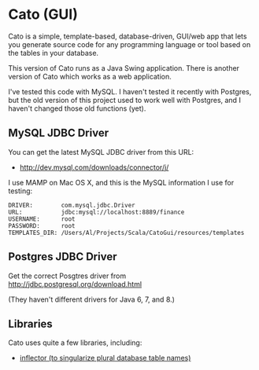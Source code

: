 Cato (GUI)
==========

Cato is a simple, template-based, database-driven, GUI/web app that lets you generate
source code for any programming language or tool based on the tables in your database.

This version of Cato runs as a Java Swing application. There is another version
of Cato which works as a web application.

I've tested this code with MySQL. I haven't tested it recently with Postgres, but
the old version of this project used to work well with Postgres, and I haven't 
changed those old functions (yet).


MySQL JDBC Driver
-----------------

You can get the latest MySQL JDBC driver from this URL:

* http://dev.mysql.com/downloads/connector/j/

I use MAMP on Mac OS X, and this is the MySQL information I use for testing:

    DRIVER:        com.mysql.jdbc.Driver
    URL:           jdbc:mysql://localhost:8889/finance
    USERNAME:      root
    PASSWORD:      root
    TEMPLATES_DIR: /Users/Al/Projects/Scala/CatoGui/resources/templates


Postgres JDBC Driver
--------------------

Get the correct Posgtres driver from http://jdbc.postgresql.org/download.html

(They haven't different drivers for Java 6, 7, and 8.)


Libraries
---------

Cato uses quite a few libraries, including:

* [inflector (to singularize plural database table names)](https://github.com/philliphaines/inflector)







